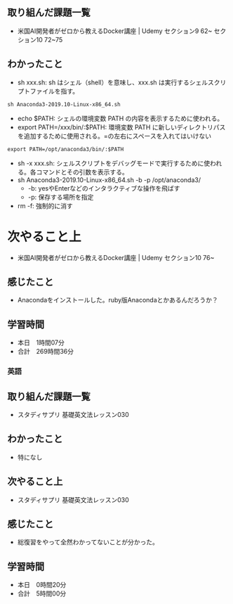 ## 取り組んだ課題一覧
- 米国AI開発者がゼロから教えるDocker講座 | Udemy セクション9 62~ セクション10 72~75
## わかったこと
- sh xxx.sh: sh はシェル（shell）を意味し、xxx.sh は実行するシェルスクリプトファイルを指す。
```
sh Anaconda3-2019.10-Linux-x86_64.sh
```
- echo $PATH: シェルの環境変数 PATH の内容を表示するために使われる。
- export PATH=/xxx/bin/:$PATH: 環境変数 PATH に新しいディレクトリパスを追加するために使用される。=の左右にスペースを入れてはいけない
```
export PATH=/opt/anaconda3/bin/:$PATH
```
- sh -x xxx.sh: シェルスクリプトをデバッグモードで実行するために使われる。各コマンドとその引数を表示する。
- sh Anaconda3-2019.10-Linux-x86_64.sh -b -p /opt/anaconda3/
    - -b: yesやEnterなどのインタラクティブな操作を飛ばす
    - -p: 保存する場所を指定
- rm -f: 強制的に消す
# 次やること上
- 米国AI開発者がゼロから教えるDocker講座 | Udemy セクション10 76~
## 感じたこと
- Anacondaをインストールした。ruby版Anacondaとかあるんだろうか？
## 学習時間
- 本日　1時間07分
- 合計　269時間36分



### 英語
## 取り組んだ課題一覧
- スタディサプリ 基礎英文法レッスン030
## わかったこと
- 特になし
## 次やること上
- スタディサプリ 基礎英文法レッスン030
## 感じたこと
- 総復習をやって全然わかってないことが分かった。
## 学習時間
- 本日　0時間20分
- 合計　5時間00分